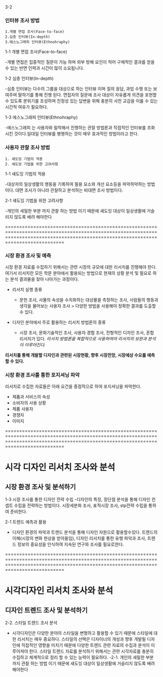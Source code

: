 3-2
### 인터뷰 조사 방법 ###

    1.개별 면접 조사(Face-to-face)
    2.심층 인터뷰(In-depth)
    3.에스노그래피 인터뷰(Ethnohraphy)

1-1 개별 면접 조사(Face-to-face)

  -개별 면접은 집중적인 질문이 가능 하며 외부 방해 요인이 적어 구체적인 결과를 얻을수 있는 반면 인력과 시간이 많이 소요됩니다.

1-2 심층 인터뷰(In-depth)

  -심층 인터뷰는 다수의 그룹을 대상으로 하는 인터뷰 이며 질의 응담, 과업 수행 또는 보여주며 말하기를 통해 진행 된다.
  면접자의 질문에 조사 대상이 자유롭게 의견을 포현할 수 있도록 분위기를 조성하며 진정성 있는 답변을 위해 충분히 사전 교감을 이룰 수 있는 시간적 여유가 필요하다.

1-3 에스노그래피 인터뷰(Ethnohraphy)

  -에스노그래피 는 사용자와 밀착해서 진행하는 관찰 방법론과 직접적인 인터뷰를 조화 시킨 것이다.일대일 인터뷰를 병행하는 것이 매우 효과적인 방법이라고 한다.

### 사용자 관찰 조사 방법 ###

    1. 섀도잉 기법의 적용
    2. 섀도잉 기법을 위한 고려사항


1-1 섀도잉 기법의 적용

  -대상자의 일상생활의 행동을 기록하여 필용 요소와 개선 요소등을 파악하악하는 방법이다. 대면 조사가 아니라 관찰하고 분석하는 비대면 조사 방법이다.

2-1 섀도잉 기법을 위한 고려사항

  -개인의 세밀한 부분 까지 관찰 하는 방법 이기 때문에 섀도잉 대상이 일상생활에 거슬리지 않도록 배려 해야한다

=======================================================================================================================================================================================

### 시장 환경 조사 및 예측 ###
시장 환경 자료를 수집하기 위해서는 관련 시장의 규모에 대한 리서치를 진행해야 한다. 여기서 리서치란 모든 학문 분야에서 활용되는 방법으로 현재의 상황 분석 및 필요로 하는 분석 결과물을 찾아 나아가는 과정이다.

* 리서치 실행 종류
  * 문헌 조사, 사물의 속성을 수치화하는 대상물을 측정하는 조사, 사람들의 행동과 생각을 물어보는 사용자 조사 > 다양한 방법을 사용해야 정확한 결과를 도출할 수 있다.

* 디자인 분야에서 주로 활용하는 리서치 방법론의 종류
  * 시장 조사, 문화기술적인 조사, 사용자 경험 조사, 전형적인 디자인 조사, 혼합 리서치가 있다. _리서치 방법론을 복합적으로 사용하여야 리서치의 보완과 분석이 이루어진다._

**리서치를 통해 개발할 디자인과 관련된 시장현황, 향후 시장전망, 시장예상 수요를 예측할 수 있다.**

### 시장 환경 조사를 통한 포지셔닝 파악 ###
리서치로 수집한 자료들은 아래 요건을 중점적으로 하여 포지셔닝을 파악한다.

- 제품과 서비스의 속성
- 소비자의 사용 상황
- 제품 사용자
- 경쟁자
- 이미지

=======================================================================================================================================================================================

# 시각 디자인 리서치 조사와 분석
## 시장 환경 조사 및 분석하기

1-3 시장 조사를 통한 디자인 전략 수립
-디자인의 특징, 장단점 분석을 통해 디자인 컨셉트 수립을 전략하는 방법이다.
 시장세분화 조사, 표적시장 조사, stp전략 수립을 통하여 준비한다.

2-1 트렌드 예측과 활용
- 디자인 환경의 파악과 트렌드 분석을 통해 디자인 자원으로 활용할수있다.
 트렌드의 이해(시장의 변화 현상을 받아들임), 디자인 리서치를 통한 유행 파악과 조사, 트렌드 정보의 중요성을 인식하여 지속된 연구와 조사를 필요로한다.

=======================================================================================================================================================================================

# 시각디자인 리서치 조사와 분석
## 디자인 트렌드 조사 및 분석하기

2-2. 스타일 트렌드 조사 분석
- 시각디자인은 다양한 분야의 스타일을 변형하고 활용할 수 있기 때문에 스타일에 대한 리서치는 매우 중요하다.
스타일의 선택은 디자이너의 개성과 향후 개발될 디자인에 직접적인 영향을 미치기 때문에 다양한 트렌드 관련 자료의 수집과 분석이 이루어져야 한다.
스타일 트렌드 자료를 분석하기 위해서는 관련 시각자료를 충분히 수집하고 체계적으로 정리 할 수 있는 능력이 필요하다.
-2-1. 개인의 세밀한 부분 까지 관찰 하는 방법 이기 때문에 섀도잉 대상이 일상생활에 거슬리지 않도록 배려 해야한다
